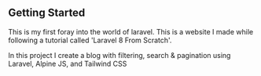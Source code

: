 ## Getting Started

<p>This is my first foray into the world of laravel. This is a website I made while following a tutorial called 'Laravel 8 From Scratch'.</p> 
<p>In this project I create a blog with filtering, search & pagination using Laravel, Alpine JS, and Tailwind CSS</p> 
